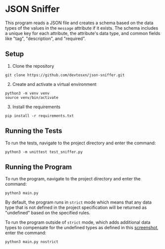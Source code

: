 # JSON Sniffer
This program reads a JSON file and creates a schema based on the data types of the values in the `message` attribute if it exists. The schema includes a unique key for each attribute, the attribute's data type, and common fields like "tag", "description", and "required".

## Setup
1. Clone the repository

```
git clone https://github.com/devtosxn/json-sniffer.git
```

2. Create and activate a virtual environment

```
python3 -m venv venv
source venv/bin/activate
```

3. Install the requirements

```
pip install -r requirements.txt
```

## Running the Tests
To run the tests, navigate to the project directory and enter the command:

```
python3 -m unittest test_sniffer.py
```

## Running the Program
To run the program, navigate to the project directory and enter the command:

```
python3 main.py
```
By default, the program runs in `strict` mode which means that any data type that is not defined in the project specification will be returned as "undefined" based on the specified rules.

To run the program outside of `strict` mode, which adds additional data types to compensate for the undefined types as defined in this [screenshot](https://github.com/devtosxn/json-sniffer/blob/main/datatypes.png), enter the command:

```
python3 main.py nostrict
```

